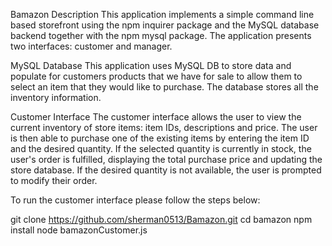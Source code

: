 Bamazon
Description
This application implements a simple command line based storefront using the npm inquirer package and the MySQL database backend together with the npm mysql package. The application presents two interfaces: customer and manager.

MySQL Database
This application uses MySQL DB to store data and populate for customers products that we have for sale to allow them to select an item that they would like to purchase.  The database stores all the inventory information.

Customer Interface
The customer interface allows the user to view the current inventory of store items: item IDs, descriptions and price. The user is then able to purchase one of the existing items by entering the item ID and the desired quantity. If the selected quantity is currently in stock, the user's order is fulfilled, displaying the total purchase price and updating the store database. If the desired quantity is not available, the user is prompted to modify their order.

To run the customer interface please follow the steps below:

git clone https://github.com/sherman0513/Bamazon.git
cd bamazon
npm install
node bamazonCustomer.js

